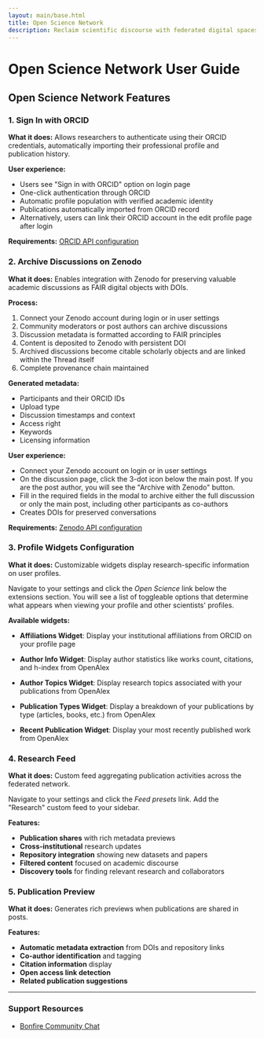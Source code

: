```yaml
---
layout: main/base.html
title: Open Science Network
description: Reclaim scientific discourse with federated digital spaces where researchers control their conversations, data and collaborations
---
```



<div class="prose mx-auto my-16 max-w-3xl">

# Open Science Network User Guide

## Open Science Network Features

### 1. Sign In with ORCID

**What it does:** Allows researchers to authenticate using their ORCID credentials, automatically importing their professional profile and publication history.

**User experience:**
- Users see "Sign in with ORCID" option on login page
- One-click authentication through ORCID
- Automatic profile population with verified academic identity
- Publications automatically imported from ORCID record
- Alternatively, users can link their ORCID account in the edit profile page after login

**Requirements:** [ORCID API configuration](/setup)

### 2. Archive Discussions on Zenodo

**What it does:** Enables integration with Zenodo for preserving valuable academic discussions as FAIR digital objects with DOIs.

**Process:**
1. Connect your Zenodo account during login or in user settings  
2. Community moderators or post authors can archive discussions
3. Discussion metadata is formatted according to FAIR principles
4. Content is deposited to Zenodo with persistent DOI
5. Archived discussions become citable scholarly objects and are linked within the Thread itself
6. Complete provenance chain maintained

**Generated metadata:**
- Participants and their ORCID IDs
- Upload type
- Discussion timestamps and context
- Access right
- Keywords
- Licensing information

**User experience:**
- Connect your Zenodo account on login or in user settings
- On the discussion page, click the 3-dot icon below the main post. If you are the post author, you will see the "Archive with Zenodo" button.
- Fill in the required fields in the modal to archive either the full discussion or only the main post, including other participants as co-authors
- Creates DOIs for preserved conversations

**Requirements:** [Zenodo API configuration](/setup)

### 3. Profile Widgets Configuration

**What it does:** Customizable widgets display research-specific information on user profiles.

Navigate to your settings and click the *Open Science* link below the extensions section. You will see a list of toggleable options that determine what appears when viewing your profile and other scientists' profiles.

**Available widgets:**
- **Affiliations Widget**: Display your institutional affiliations from ORCID on your profile page

- **Author Info Widget**: Display author statistics like works count, citations, and h-index from OpenAlex

- **Author Topics Widget**: Display research topics associated with your publications from OpenAlex
 
- **Publication Types Widget**: Display a breakdown of your publications by type (articles, books, etc.) from OpenAlex

- **Recent Publication Widget**: Display your most recently published work from OpenAlex

### 4. Research Feed

**What it does:** Custom feed aggregating publication activities across the federated network.

Navigate to your settings and click the *Feed presets* link. Add the "Research" custom feed to your sidebar.

**Features:**
- **Publication shares** with rich metadata previews
- **Cross-institutional** research updates
- **Repository integration** showing new datasets and papers
- **Filtered content** focused on academic discourse
- **Discovery tools** for finding relevant research and collaborators


### 5. Publication Preview

**What it does:** Generates rich previews when publications are shared in posts.

**Features:**
- **Automatic metadata extraction** from DOIs and repository links
- **Co-author identification** and tagging
- **Citation information** display
- **Open access link detection**
- **Related publication suggestions**

---

### Support Resources
- [Bonfire Community Chat](https://matrix.to/#/#bonfire-networks:matrix.org)

</div>